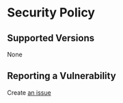 # Security Policy

## Supported Versions

None

## Reporting a Vulnerability

Create [an issue](https://github.com/daghovland/DagSemTools/issues)
